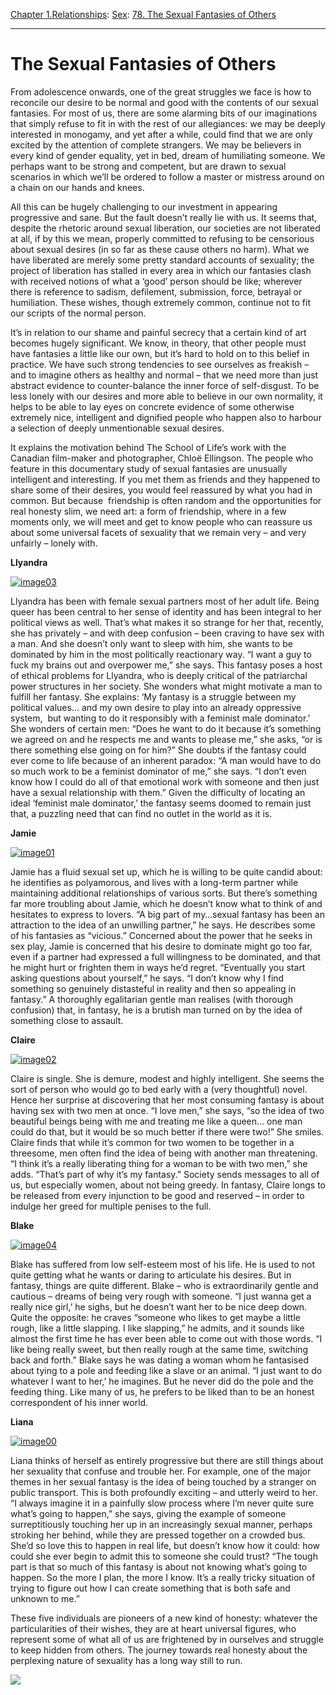 [Chapter 1.Relationships](https://www.theschooloflife.com/thebookoflife/category/relationships/): [Sex](https://www.theschooloflife.com/thebookoflife/category/relationships/sex/): [78. The Sexual Fantasies of Others](https://www.theschooloflife.com/thebookoflife/the-sexual-fantasies-of-others/)

* * *

# The Sexual Fantasies of Others

From adolescence onwards, one of the great struggles we face is how to reconcile our desire to be normal and good with the contents of our sexual fantasies. For most of us, there are some alarming bits of our imaginations that simply refuse to fit in with the rest of our allegiances: we may be deeply interested in monogamy, and yet after a while, could find that we are only excited by the attention of complete strangers. We may be believers in every kind of gender equality, yet in bed, dream of humiliating someone. We perhaps want to be strong and competent, but are drawn to sexual scenarios in which we’ll be ordered to follow a master or mistress around on a chain on our hands and knees.

All this can be hugely challenging to our investment in appearing progressive and sane. But the fault doesn’t really lie with us. It seems that, despite the rhetoric around sexual liberation, our societies are not liberated at all, if by this we mean, properly committed to refusing to be censorious about sexual desires (in so far as these cause others no harm). What we have liberated are merely some pretty standard accounts of sexuality; the project of liberation has stalled in every area in which our fantasies clash with received notions of what a ‘good’ person should be like; wherever there is reference to sadism, defilement, submission, force, betrayal or humiliation. These wishes, though extremely common, continue not to fit our scripts of the normal person.

It’s in relation to our shame and painful secrecy that a certain kind of art becomes hugely significant. We know, in theory, that other people must have fantasies a little like our own, but it’s hard to hold on to this belief in practice. We have such strong tendencies to see ourselves as freakish – and to imagine others as healthy and normal – that we need more than just abstract evidence to counter-balance the inner force of self-disgust. To be less lonely with our desires and more able to believe in our own normality, it helps to be able to lay eyes on concrete evidence of some otherwise extremely nice, intelligent and dignified people who happen also to harbour a selection of deeply unmentionable sexual desires.

It explains the motivation behind The School of Life’s work with the Canadian film-maker and photographer, Chloë Ellingson. The people who feature in this documentary study of sexual fantasies are unusually intelligent and interesting. If you met them as friends and they happened to share some of their desires, you would feel reassured by what you had in common. But because &nbsp;friendship is often random and the opportunities for real honesty slim, we need art: a form of friendship, where in a few moments only, we will meet and get to know people who can reassure us about some universal facets of sexuality that we remain very – and very unfairly – lonely with.

**Llyandra**

[![image03](https://www.theschooloflife.com/thebookoflife/wp-content/uploads/2015/12/image031.jpg)](http://www.thebookoflife.org/wp-content/uploads/2015/12/image031.jpg)

Llyandra has been with female sexual partners most of her adult life. Being queer has been central to her sense of identity and has been integral to her political views as well. That’s what makes it so strange for her that, recently, she has privately – and with deep confusion – been craving to have sex with a man. And she doesn’t only want to sleep with him, she wants to be dominated by him in the most politically reactionary way. “I want a guy to fuck my brains out and overpower me,” she says. This fantasy poses a host of ethical problems for Llyandra, who is deeply critical of the patriarchal power structures in her society. She wonders what might motivate a man to fulfill her fantasy. She explains: ‘My fantasy is a struggle between my political values… and my own desire to play into an already oppressive system, &nbsp;but wanting to do it responsibly with a feminist male dominator.’ She wonders of certain men: “Does he want to do it because it’s something we agreed on and he respects me and wants to please me,” she asks, “or is there something else going on for him?” She doubts if the fantasy could ever come to life because of an inherent paradox: “A man would have to do so much work to be a feminist dominator of me,” she says. “I don’t even know how I could do all of that emotional work with someone and then just have a sexual relationship with them.” Given the difficulty of locating an ideal ‘feminist male dominator,’ the fantasy seems doomed to remain just that, a puzzling need that can find no outlet in the world as it is.

**Jamie**

[![image01](https://www.theschooloflife.com/thebookoflife/wp-content/uploads/2015/12/image012.jpg)](http://www.thebookoflife.org/wp-content/uploads/2015/12/image012.jpg)

Jamie has a fluid sexual set up, which he is willing to be quite candid about: he identifies as polyamorous, and lives with a long-term partner while maintaining additional relationships of various sorts. But there’s something far more troubling about Jamie, which he doesn’t know what to think of and hesitates to express to lovers. “A big part of my…sexual fantasy has been an attraction to the idea of an unwilling partner,” he says. He describes some of his fantasies as “vicious.” Concerned about the power that he seeks in sex play, Jamie is concerned that his desire to dominate might go too far, even if a partner had expressed a full willingness to be dominated, and that he might hurt or frighten them in ways he’d regret. “Eventually you start asking questions about yourself,” he says. “I don’t know why I find something so genuinely distasteful in reality and then so appealing in fantasy.” A thoroughly egalitarian gentle man realises (with thorough confusion) that, in fantasy, he is a brutish man turned on by the idea of something close to assault.

**Claire**

[![image02](https://www.theschooloflife.com/thebookoflife/wp-content/uploads/2015/12/image021.jpg)](http://www.thebookoflife.org/wp-content/uploads/2015/12/image021.jpg)

Claire is single. She is demure, modest and highly intelligent. She seems the sort of person who would go to bed early with a (very thoughtful) novel. Hence her surprise at discovering that her most consuming fantasy is about having sex with two men at once. “I love men,” she says, “so the idea of two beautiful beings being with me and treating me like a queen… one man could do that, but it would be so much better if there were two!” She smiles. Claire finds that while it’s common for two women to be together in a threesome, men often find the idea of being with another man threatening. “I think it’s a really liberating thing for a woman to be with two men,” she adds. “That’s part of why it’s my fantasy.” Society sends messages to all of us, but especially women, about not being greedy. In fantasy, Claire longs to be released from every injunction to be good and reserved – in order to indulge her greed for multiple penises to the full.

**Blake**

[![image04](https://www.theschooloflife.com/thebookoflife/wp-content/uploads/2015/12/image04.jpg)](http://www.thebookoflife.org/wp-content/uploads/2015/12/image04.jpg)

Blake has suffered from low self-esteem most of his life. He is used to not quite getting what he wants or daring to articulate his desires. But in fantasy, things are quite different. Blake – who is extraordinarily gentle and cautious – dreams of being very rough with someone. “I just wanna get a really nice girl,’ he sighs, but he doesn’t want her to be nice deep down. Quite the opposite: he craves “someone who likes to get maybe a little rough, like a little slapping. I like slapping,” he admits, and it sounds like almost the first time he has ever been able to come out with those words. “I like being really sweet, but then really rough at the same time, switching back and forth.” Blake says he was dating a woman whom he fantasised about tying to a pole and feeding like a slave or an animal. “I just want to do whatever I want to her,’ he imagines. But he never did do the pole and the feeding thing. Like many of us, he prefers to be liked than to be an honest correspondent of his inner world.

**Liana**

[![image00](https://www.theschooloflife.com/thebookoflife/wp-content/uploads/2015/12/image001.jpg)](http://www.thebookoflife.org/wp-content/uploads/2015/12/image001.jpg)

Liana thinks of herself as entirely progressive but there are still things about her sexuality that confuse and trouble her. For example, one of the major themes in her sexual fantasy is the idea of being touched by a stranger on public transport. This is both profoundly exciting – and utterly weird to her. “I always imagine it in a painfully slow process where I’m never quite sure what’s going to happen,” she says, giving the example of someone surreptitiously touching her up in an increasingly sexual manner, perhaps stroking&nbsp;her behind, while they are pressed together on a crowded bus. She’d so love this to happen in real life, but doesn’t know how it could: how could she ever begin to admit this to someone she could trust? “The tough part is that so much of this fantasy is about not knowing what’s going to happen. So the more I plan, the more I know. It’s a really tricky situation of trying to figure out how I can create something that is both safe and unknown to me.”

These five individuals are pioneers of a new kind of honesty: whatever the particularities of their wishes, they are at heart universal figures, who represent some of what all of us are frightened by in ourselves and struggle to keep hidden from others. The journey towards real honesty about the perplexing nature of sexuality has a long way still to run.

[![](https://img.youtube.com/vi/Y7OPc65HdIA/0.jpg)](https://www.youtube.com/embed/Y7OPc65HdIA '')
